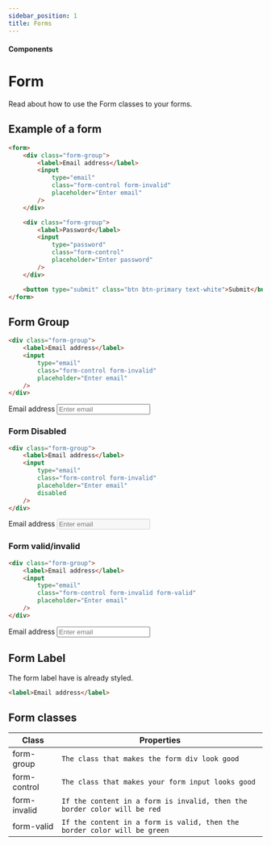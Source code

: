 ```yaml
---
sidebar_position: 1
title: Forms
---
```


#### Components

# Form

Read about how to use the Form classes to your forms.

## Example of a form

```html
<form>
    <div class="form-group">
        <label>Email address</label>
        <input
            type="email"
            class="form-control form-invalid"
            placeholder="Enter email"
        />
    </div>

    <div class="form-group">
        <label>Password</label>
        <input
            type="password"
            class="form-control"
            placeholder="Enter password"
        />
    </div>

    <button type="submit" class="btn btn-primary text-white">Submit</button>
</form>
```

## Form Group

```html
<div class="form-group">
    <label>Email address</label>
    <input
        type="email"
        class="form-control form-invalid"
        placeholder="Enter email"
    />
</div>
```

<div class="form-group">
    <label>Email address</label>
    <input
        type="email"
        class="form-control form-invalid"
        placeholder="Enter email"
    />
</div>

### Form Disabled

```html
<div class="form-group">
    <label>Email address</label>
    <input
        type="email"
        class="form-control form-invalid"
        placeholder="Enter email"
        disabled
    />
</div>
```

<div class="form-group">
    <label>Email address</label>
    <input
        type="email"
        class="form-control form-invalid"
        placeholder="Enter email"
        disabled
    />
</div>

### Form valid/invalid

```html
<div class="form-group">
    <label>Email address</label>
    <input
        type="email"
        class="form-control form-invalid form-valid"
        placeholder="Enter email"
    />
</div>
```

<div class="form-group">
    <label>Email address</label>
    <input
        type="email"
        class="form-control form-invalid form-valid"
        placeholder="Enter email"
        required
    />
</div>

## Form Label

The form label have is already styled.

```html
<label>Email address</label>
```

## Form classes

| Class        | Properties                                                               |
| ------------ | ------------------------------------------------------------------------ |
| form-group   | `The class that makes the form div look good`                            |
| form-control | `The class that makes your form input looks good`                        |
| form-invalid | `If the content in a form is invalid, then the border color will be red` |
| form-valid   | `If the content in a form is valid, then the border color will be green` |
